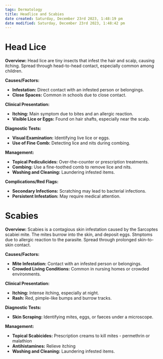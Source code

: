 ```yaml
---
tags: Dermatology
title: Headlice and Scabies
date created: Saturday, December 23rd 2023, 1:48:19 pm
date modified: Saturday, December 23rd 2023, 1:48:42 pm
---
```


# **Head Lice**

**Overview:** Head lice are tiny insects that infest the hair and scalp, causing itching. Spread through head-to-head contact, especially common among children.

**Causes/Factors:**

- **Infestation:** Direct contact with an infested person or belongings.
- **Close Spaces:** Common in schools due to close contact.

**Clinical Presentation:**

- **Itching:** Main symptom due to bites and an allergic reaction.
- **Visible Lice or Eggs:** Found on hair shafts, especially near the scalp.

**Diagnostic Tests:**

- **Visual Examination:** Identifying live lice or eggs.
- **Use of Fine Comb:** Detecting lice and nits during combing.

**Management:**

- **Topical Pediculicides:** Over-the-counter or prescription treatments.
- **Combing:** Use a fine-toothed comb to remove lice and nits.
- **Washing and Cleaning:** Laundering infested items.

**Complications/Red Flags:**

- **Secondary Infections:** Scratching may lead to bacterial infections.
- **Persistent Infestation:** May require medical attention.

# **Scabies**

**Overview:** Scabies is a contagious skin infestation caused by the Sarcoptes scabiei mite. The mites burrow into the skin, and deposit eggs. Stmptoms due to allergic reaction to the parasite. Spread through prolonged skin-to-skin contact.

**Causes/Factors:**

- **Mite Infestation:** Contact with an infested person or belongings.
- **Crowded Living Conditions:** Common in nursing homes or crowded environments.

**Clinical Presentation:**

- **Itching:** Intense itching, especially at night.
- **Rash:** Red, pimple-like bumps and burrow tracks.

**Diagnostic Tests:**

- **Skin Scraping:** Identifying mites, eggs, or faeces under a microscope.

**Management:**

- **Topical Scabicides:** Prescription creams to kill mites - permethrin or malathion
- **Antihistamines:** Relieve itching
- **Washing and Cleaning:** Laundering infested items.
